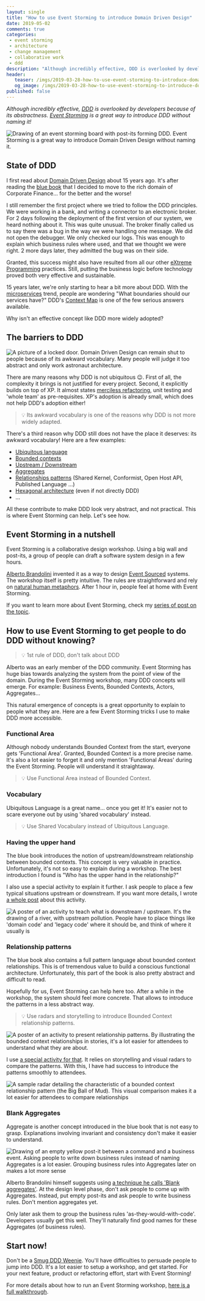 ```yaml
---
layout: single
title: "How to use Event Storming to introduce Domain Driven Design"
date: 2019-05-02
comments: true
categories:
 - event storming
 - architecture
 - change management
 - collaborative work
 - ddd
description: "Although incredibly effective, DDD is overlooked by developers because of its abstractness. Here is a set of hacks to introduce DDD during an Event Storming workshop. Ex: Alternatives to convoluted DDD names. Group activities to pass a concept through. Presentation material for tricky notions."
header:
   teaser: /imgs/2019-03-28-how-to-use-event-storming-to-introduce-domain-driven-design/event-storming-to-ddd-teaser.jpeg
   og_image: /imgs/2019-03-28-how-to-use-event-storming-to-introduce-domain-driven-design/event-storming-to-ddd-og.jpeg
published: false
---
```

_Although incredibly effective, [DDD](https://en.wikipedia.org/wiki/Domain-driven_design) is overlooked by developers because of its abstractness. [Event Storming](https://en.wikipedia.org/wiki/Event_storming) is a great way to introduce DDD without naming it!_

![Drawing of an event storming board with post-its forming DDD. Event Storming is a great way to introduce Domain Driven Design without naming it.]({{site.url}}/imgs/2019-03-28-how-to-use-event-storming-to-introduce-domain-driven-design/event-storming-to-ddd.jpeg)

## State of DDD

I first read about [Domain Driven Design](https://en.wikipedia.org/wiki/Domain-driven_design) about 15 years ago. It's after reading the [blue book](https://www.amazon.com/Domain-Driven-Design-Tackling-Complexity-Software/dp/0321125215/ref=sr_1_1?keywords=domain+driven+design&qid=1553847240&s=gateway&sr=8-1) that I decided to move to the rich domain of Corporate Finance... for the better and the worse!

I still remember the first project where we tried to follow the DDD principles. We were working in a bank, and writing a connector to an electronic broker. For 2 days following the deployment of the first version of our system, we heard nothing about it. This was quite unusual. The broker finally called us to say there was a bug in the way we were handling one message. We did not open the debugger. We only checked our logs. This was enough to explain which business rules where used, and that we thought we were right. 2 more days later, they admitted the bug was on their side.

Granted, this success might also have resulted from all our other [eXtreme Programming](https://en.wikipedia.org/wiki/Extreme_programming) practices. Still, putting the business logic before technology proved both very effective and sustainable.

15 years later, we're only starting to hear a bit more about DDD. With the [microservices](https://en.wikipedia.org/wiki/Microservices) trend, people are wondering "What boundaries should our services have?" DDD's [Context Map](https://www.infoq.com/articles/ddd-contextmapping) is one of the few serious answers available.

Why isn't an effective concept like DDD more widely adopted?

## The barriers to DDD

![A picture of a locked door. Domain Driven Design can remain shut to people because of its awkward vocabulary. Many people will judge it too abstract and only work astronaut architecture.]({{site.url}}/imgs/2019-03-28-how-to-use-event-storming-to-introduce-domain-driven-design/locked-fence.jpg)

There are many reasons why DDD is not ubiquitous 😉. First of all, the complexity it brings is not justified for every project. Second, it explicitly builds on top of XP. It almost states [merciless refactoring](/categories/#refactoring), unit testing and 'whole team' as pre-requisites. XP's adoption is already small, which does not help DDD's adoption either!

> 💡 Its awkward vocabulary is one of the reasons why DDD is not more widely adapted.

There's a third reason why DDD still does not have the place it deserves: its awkward vocabulary! Here are a few examples:

*   [Ubiquitous language](https://martinfowler.com/bliki/UbiquitousLanguage.html)
*   [Bounded contexts](https://martinfowler.com/bliki/BoundedContext.html)
*   [Upstream / Downstream](/check-that-core-areas-have-the-upper-hand-with-event-storming-and-ddd/)
*   [Aggregates](https://martinfowler.com/bliki/DDD_Aggregate.html)
*   [Relationships patterns](/focus-on-core-domain-with-relationships-from-ddd-and-event-storming/) (Shared Kernel, Conformist, Open Host API, Published Language ...)
*   [Hexagonal architecture](http://wiki.c2.com/?PortsAndAdaptersArchitecture) (even if not directly DDD)
*   ...

All these contribute to make DDD look very abstract, and not practical. This is where Event Storming can help. Let's see how.

## Event Storming in a nutshell

Event Storming is a collaborative design workshop. Using a big wall and post-its, a group of people can draft a software system design in a few hours.

[Alberto Brandolini](https://twitter.com/ziobrando) invented it as a way to design [Event Sourced](https://martinfowler.com/eaaDev/EventSourcing.html) systems. The workshop itself is pretty intuitive. The rules are straightforward and rely on [natural human metaphors](https://vimeo.com/275530146). After 1 hour in, people feel at home with Event Storming.

If you want to learn more about Event Storming, check my [series of post on the topic](/misadventures-with-big-design-up-front/#).


## How to use Event Storming to get people to do DDD without knowing?

> 💡 1st rule of DDD, don't talk about DDD

Alberto was an early member of the DDD community. Event Storming has huge bias towards analyzing the system from the point of view of the domain. During the Event Storming workshop, many DDD concepts will emerge. For example: Business Events, Bounded Contexts, Actors, Aggregates...

This natural emergence of concepts is a great opportunity to explain to people what they are. Here are a few Event Storming tricks I use to make DDD more accessible.

### Functional Area

Although nobody understands Bounded Context from the start, everyone gets 'Functional Area'. Granted, Bounded Context is a more precise name. It's also a lot easier to forget it and only mention 'Functional Areas' during the Event Storming. People will understand it straightaway.

> 💡 Use Functional Area instead of Bounded Context.

### Vocabulary

Ubiquitous Language is a great name... once you get it! It's easier not to scare everyone out by using 'shared vocabulary' instead.

> 💡 Use Shared Vocabulary instead of Ubiquitous Language.

### Having the upper hand

The blue book introduces the notion of upstream/downstream relationship between bounded contexts. This concept is very valuable in practice. Unfortunately, it's not so easy to explain during a workshop. The best introduction I found is "Who has the upper hand in the relationship?"

I also use a special activity to explain it further. I ask people to place a few typical situations upstream or downstream. If you want more details, I wrote [a whole post](/check-that-core-areas-have-the-upper-hand-with-event-storming-and-ddd/) about this activity.

![A poster of an activity to teach what is downstream / upstream. It's the drawing of a river, with upstream pollution. People have to place things like 'domain code' and 'legacy code' where it should be, and think of where it usually is]({{site.url}}/imgs/2019-03-28-how-to-use-event-storming-to-introduce-domain-driven-design/upstream-downstream-activity.jpg)

### Relationship patterns

The blue book also contains a full pattern language about bounded context relationships. This is of tremendous value to build a conscious functional architecture. Unfortunately, this part of the book is also pretty abstract and difficult to read.

Hopefully for us, Event Storming can help here too. After a while in the workshop, the system should feel more concrete. That allows to introduce the patterns in a less abstract way.

> 💡 Use radars and storytelling to introduce Bounded Context relationship patterns.

![A poster of an activity to present relationship patterns. By illustrating the bounded context relationships in stories, it's a lot easier for attendees to understand what they are about.]({{site.url}}/imgs/2019-03-28-how-to-use-event-storming-to-introduce-domain-driven-design/tale-of-2-startups.jpg)

I use [a special activity for that](/focus-on-core-domain-with-relationships-from-ddd-and-event-storming/). It relies on storytelling and visual radars to compare the patterns. With this, I have had success to introduce the patterns smoothly to attendees.

![A sample radar detailing the characteristic of a bounded context relationship pattern (the Big Ball of Mud). This visual comparison makes it a lot easier for attendees to compare relationships]({{site.url}}/imgs/2019-03-28-how-to-use-event-storming-to-introduce-domain-driven-design/radar.png)

### Blank Aggregates

Aggregate is another concept introduced in the blue book that is not easy to grasp. Explanations involving invariant and consistency don't make it easier to understand.

![Drawing of an empty yellow post-it between a command and a business event. Asking people to write down business rules instead of naming Aggregates is a lot easier. Grouping business rules into Aggregates later on makes a lot more sense]({{site.url}}/imgs/2019-03-28-how-to-use-event-storming-to-introduce-domain-driven-design/blank-aggregates.jpeg)

Alberto Brandolini himself suggests using [a technique he calls 'Blank aggregates'](https://leanpub.com/introducing_eventstorming). At the design level phase, don't ask people to come up with Aggregates. Instead, put empty post-its and ask people to write business rules. Don't mention aggregates yet.

Only later ask them to group the business rules 'as-they-would-with-code'. Developers usually get this well. They'll naturally find good names for these Aggregates (of business rules).

## Start now!

Don't be a [Smug DDD Weenie](http://wiki.c2.com/?SmugLispWeenie). You'll have difficulties to persuade people to jump into DDD. It's a lot easier to setup a workshop, and get started. For your next feature, product or refactoring effort, start with Event Storming!

For more details about how to run an Event Storming workshop, [here is a full walkthrough](/misadventures-with-big-design-up-front/).